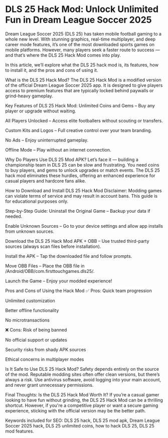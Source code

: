 # DLS 25 Hack Mod: Unlock Unlimited Fun in Dream League Soccer 2025
Dream League Soccer 2025 (DLS 25) has taken mobile football gaming to a whole new level. With stunning graphics, real-time multiplayer, and deep career mode features, it’s one of the most downloaded sports games on mobile platforms. However, many players seek a faster route to success — and that’s where the DLS 25 Hack Mod comes into play.

In this article, we’ll explore what the DLS 25 hack mod is, its features, how to install it, and the pros and cons of using it.

What is the DLS 25 Hack Mod?
The DLS 25 Hack Mod is a modified version of the official Dream League Soccer 2025 app. It is designed to give players access to premium features that are typically locked behind paywalls or grind-heavy gameplay.

Key Features of DLS 25 Hack Mod:
Unlimited Coins and Gems – Buy any player or upgrade without waiting.

All Players Unlocked – Access elite footballers without scouting or transfers.

Custom Kits and Logos – Full creative control over your team branding.

No Ads – Enjoy uninterrupted gameplay.

Offline Mode – Play without an internet connection.

Why Do Players Use DLS 25 Mod APK?
Let’s face it — building a championship team in DLS 25 can be slow and frustrating. You need coins to buy players, and gems to unlock upgrades or match events. The DLS 25 hack mod eliminates these hurdles, offering an enhanced experience for casual players and hardcore fans alike.

How to Download and Install DLS 25 Hack Mod
Disclaimer: Modding games can violate terms of service and may result in account bans. This guide is for educational purposes only.

Step-by-Step Guide:
Uninstall the Original Game – Backup your data if needed.

Enable Unknown Sources – Go to your device settings and allow app installs from unknown sources.

Download the DLS 25 Hack Mod APK + OBB – Use trusted third-party sources (always scan files before installation).

Install the APK – Tap the downloaded file and follow prompts.

Move OBB Files – Place the OBB file in /Android/OBB/com.firsttouchgames.dls25/.

Launch the Game – Enjoy your modded experience!

Pros and Cons of Using the Hack Mod
✅ Pros:
Quick team progression

Unlimited customization

Better offline functionality

No microtransactions

❌ Cons:
Risk of being banned

No official support or updates

Security risks from shady APK sources

Ethical concerns in multiplayer modes

Is It Safe to Use DLS 25 Hack Mod?
Safety depends entirely on the source of the mod. Reputable modding sites often offer clean versions, but there’s always a risk. Use antivirus software, avoid logging into your main account, and never grant unnecessary permissions.

Final Thoughts: Is the DLS 25 Hack Mod Worth It?
If you’re a casual gamer looking to have fun without grinding, the DLS 25 Hack Mod can be a thrilling shortcut. However, if you're a competitive player or want a secure gaming experience, sticking with the official version may be the better path.

Keywords included for SEO: DLS 25 hack, DLS 25 mod apk, Dream League Soccer 2025 hack, DLS 25 unlimited coins, how to hack DLS 25, DLS 25 mod features.

